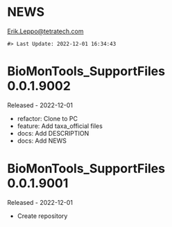 NEWS
================
<Erik.Leppo@tetratech.com>

<!-- NEWS.md is generated from NEWS.Rmd. Please edit that file -->

    #> Last Update: 2022-12-01 16:34:43

# BioMonTools_SupportFiles 0.0.1.9002

Released - 2022-12-01

- refactor: Clone to PC
- feature: Add taxa_official files
- docs: Add DESCRIPTION
- docs: Add NEWS

# BioMonTools_SupportFiles 0.0.1.9001

Released - 2022-12-01

- Create repository
